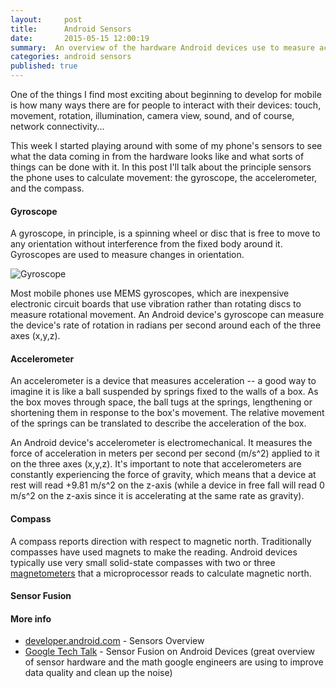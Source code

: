 ```yaml
---
layout:     post
title:      Android Sensors
date:       2015-05-15 12:00:19
summary:  An overview of the hardware Android devices use to measure acceleration, rotation, and position.
categories: android sensors
published: true
---
```


One of the things I find most exciting about beginning to develop for mobile is how many ways there are for people to interact with their devices: touch, movement, rotation, illumination, camera view, sound, and of course, network connectivity...

This week I started playing around with some of my phone's sensors to see what the data coming in from the hardware looks like and what sorts of things can be done with it. In this post I'll talk about the principle sensors the phone uses to calculate movement: the gyroscope, the accelerometer, and the compass.

#### Gyroscope

A gyroscope, in principle, is a spinning wheel or disc that is free to move to any orientation without interference from the fixed body around it. Gyroscopes are used to measure changes in orientation.

![Gyroscope](http://upload.wikimedia.org/wikipedia/commons/d/d5/Gyroscope_operation.gif)

Most mobile phones use MEMS gyroscopes, which are inexpensive electronic circuit boards that use vibration rather than rotating discs to measure rotational movement. An Android device's gyroscope can measure the device's rate of rotation in radians per second around each of the three axes (x,y,z).

#### Accelerometer

An accelerometer is a device that measures acceleration -- a good way to imagine it is like a ball suspended by springs fixed to the walls of a box. As the box moves through space, the ball tugs at the springs, lengthening or shortening them in response to the box's movement. The relative movement of the springs can be translated to describe the acceleration of the box.

An Android device's accelerometer is electromechanical. It measures the force of acceleration in meters per second per second (m/s^2)  applied to it on the three axes (x,y,z). It's important to note that accelerometers are constantly experiencing the force of gravity, which means that a device at rest will read +9.81 m/s^2 on the z-axis (while a device in free fall will read 0 m/s^2 on the z-axis since it is accelerating at the same rate as gravity).

#### Compass

A compass reports direction with respect to magnetic north. Traditionally compasses have used magnets to make the reading. Android devices typically use very small solid-state compasses with two or three [magnetometers](http://en.wikipedia.org/wiki/Magnetometer) that a microprocessor reads to calculate magnetic north. 

#### Sensor Fusion

#### More info

 * [developer.android.com](http://developer.android.com/guide/topics/sensors/sensors_overview.html) - Sensors Overview
 * [Google Tech Talk](https://www.youtube.com/watch?v=C7JQ7Rpwn2k) - Sensor Fusion on Android Devices (great overview of sensor hardware and the math google engineers are using to improve data quality and clean up the noise)
